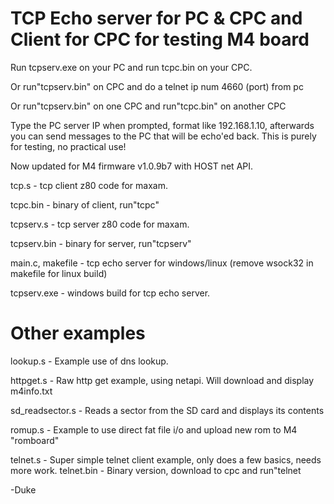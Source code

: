 TCP Echo server for PC & CPC and Client for CPC for testing M4 board
====================================================================


Run tcpserv.exe on your PC and run tcpc.bin on your CPC.

Or run"tcpserv.bin" on CPC and do a telnet ip num 4660 (port) from pc 

Or run"tcpserv.bin" on one CPC and run"tcpc.bin" on another CPC

Type the PC server IP when prompted, format like 192.168.1.10, afterwards you can send messages to the PC that will be echo'ed back.
This is purely for testing, no practical use!

Now updated for M4 firmware v1.0.9b7 with HOST net API.

tcp.s       - tcp client z80 code for maxam.


tcpc.bin    - binary of client, run"tcpc"


tcpserv.s   - tcp server z80 code for maxam.


tcpserv.bin - binary for server, run"tcpserv"

main.c, makefile - tcp echo server for windows/linux  (remove wsock32 in makefile for linux build)


tcpserv.exe - windows build for tcp echo server.


Other examples
==============

lookup.s    - Example use of dns lookup.

httpget.s   - Raw http get example, using netapi. Will download and display m4info.txt

sd_readsector.s - Reads a sector from the SD card and displays its contents

romup.s     - Example to use direct fat file i/o and upload new rom to M4 "romboard"

telnet.s    - Super simple telnet client example, only does a few basics, needs more work.
telnet.bin  - Binary version, download to cpc and run"telnet

-Duke
